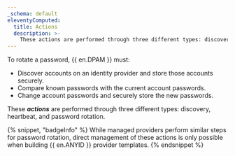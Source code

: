 ```yaml
---
_schema: default
eleventyComputed:
  title: Actions
  description: >-
    These actions are performed through three different types: discovery, heartbeat, and password rotation.
---
```

To rotate a password, {{ en.DPAM }} must:
* Discover accounts on an identity provider and store those accounts securely.
* Compare known passwords with the current account passwords.
* Change account passwords and securely store the new passwords.

These ***actions*** are performed through three different types: discovery, heartbeat, and password rotation.

{% snippet, "badgeInfo" %}
While managed providers perform similar steps for password rotation, direct management of these actions is only possible when building {{ en.ANYID }} provider templates.
{% endsnippet %}
